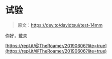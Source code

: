 # 试验

> 原文：<https://dev.to/davidtsui/test-14mm>

你好，戴夫

[https://repl.it/@TheRoamer/20190606?lite=true](https://repl.it/@TheRoamer/20190606?lite=true)
